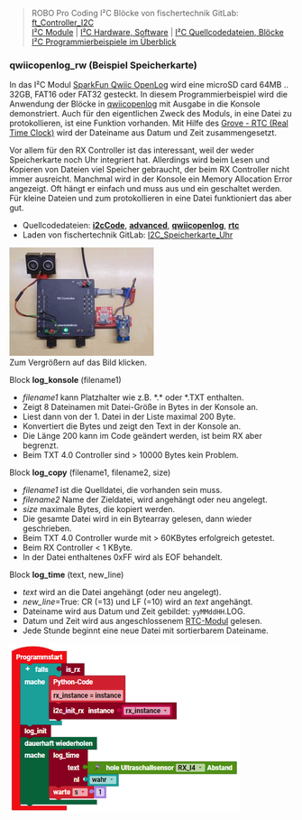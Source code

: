 
> ROBO Pro Coding I²C Blöcke von fischertechnik GitLab: [ft_Controller_I2C](https://git.fischertechnik-cloud.com/i2c/ft_Controller_I2C)\
> [I²C Module](https://elssner.github.io/ft-Controller-I2C/#tabelle-1) |
[I²C Hardware, Software](https://elssner.github.io/ft-Controller-I2C/#ic) |
[I²C Quellcodedateien, Blöcke](https://elssner.github.io/ft-Controller-I2C/#beschreibung-der-quellcodedateien-alphabetisch-geordnet)\
[I²C Programmierbeispiele im Überblick](../examples)


### qwiicopenlog_rw (Beispiel Speicherkarte)

In das I²C Modul [SparkFun Qwiic OpenLog](https://www.sparkfun.com/products/15164) wird eine microSD card 64MB .. 32GB, FAT16 oder FAT32 gesteckt.
In diesem Programmierbeispiel wird die Anwendung der Blöcke in [qwiicopenlog](../#qwiicopenlogpy) mit Ausgabe in die Konsole demonstriert.
Auch für den eigentlichen Zweck des Moduls, in eine Datei zu protokollieren, ist eine Funktion vorhanden. Mit Hilfe des [Grove - RTC (Real Time Clock)](https://wiki.seeedstudio.com/Grove_High_Precision_RTC)
wird der Dateiname aus Datum und Zeit zusammengesetzt.

Vor allem für den RX Controller ist das interessant, weil der weder Speicherkarte noch Uhr integriert hat. Allerdings wird beim Lesen und Kopieren von Dateien viel Speicher gebraucht, der beim RX Controller nicht immer ausreicht.
Manchmal wird in der Konsole ein Memory Allocation Error angezeigt. Oft hängt er einfach und muss aus und ein geschaltet werden. Für kleine Dateien und zum protokollieren in eine Datei funktioniert das aber gut.

* Quellcodedateien: **[i2cCode](../#i2ccodepy)**, **[advanced](../#advancedpy)**, **[qwiicopenlog](../#qwiicopenlogpy)**, **[rtc](../#rtcpy)**
* Laden von fischertechnik GitLab: [I2C_Speicherkarte_Uhr](https://git.fischertechnik-cloud.com/i2c/I2C_Speicherkarte_Uhr)

[![](DSC00441_256.JPG)](DSC00441.JPG)\
Zum Vergrößern auf das Bild klicken.

Block **log_konsole** (filename1)
* *filename1* kann Platzhalter wie z.B. \*.\* oder \*.TXT enthalten.
* Zeigt 8 Dateinamen mit Datei-Größe in Bytes in der Konsole an.
* Liest dann von der 1. Datei in der Liste maximal 200 Byte.
* Konvertiert die Bytes und zeigt den Text in der Konsole an.
* Die Länge 200 kann im Code geändert werden, ist beim RX aber begrenzt.
* Beim TXT 4.0 Controller sind > 10000 Bytes kein Problem.

Block **log_copy** (filename1, filename2, size)
* *filename1* ist die Quelldatei, die vorhanden sein muss.
* *filename2* Name der Zieldatei, wird angehängt oder neu angelegt.
* *size* maximale Bytes, die kopiert werden.
* Die gesamte Datei wird in ein Bytearray gelesen, dann wieder geschrieben.
* Beim TXT 4.0 Controller wurde mit > 60KBytes erfolgreich getestet.
* Beim RX Controller < 1 KByte.
* In der Datei enthaltenes 0xFF wird als EOF behandelt.

Block **log_time** (text, new_line)
* *text* wird an die Datei angehängt (oder neu angelegt).
* *new_line*=True: CR (=13) und LF (=10) wird an *text* angehängt.
* Dateiname wird aus Datum und Zeit gebildet: `yyMMddHH`.LOG.
* Datum und Zeit wird aus angeschlossenem [RTC-Modul](../#rtcpy) gelesen.
* Jede Stunde beginnt eine neue Datei mit sortierbarem Dateiname.

![](log_abstand.png)
